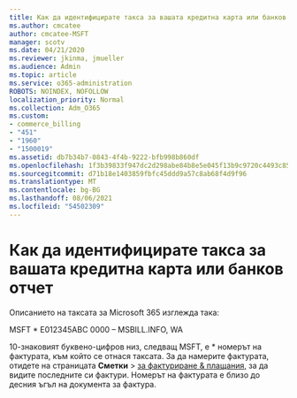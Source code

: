 ```yaml
---
title: Как да идентифицирате такса за вашата кредитна карта или банков отчет
ms.author: cmcatee
author: cmcatee-MSFT
manager: scotv
ms.date: 04/21/2020
ms.reviewer: jkinma, jmueller
ms.audience: Admin
ms.topic: article
ms.service: o365-administration
ROBOTS: NOINDEX, NOFOLLOW
localization_priority: Normal
ms.collection: Adm_O365
ms.custom:
- commerce_billing
- "451"
- "1960"
- "1500019"
ms.assetid: db7b34b7-0843-4f4b-9222-bfb998b860df
ms.openlocfilehash: 1f3b39833f947dc2d298abe84b8e5e045f13b9c9720c4493c85273ea5afa2ebb
ms.sourcegitcommit: d71b18e1403859fbfc45ddd9a57c8ab68f4d9f96
ms.translationtype: MT
ms.contentlocale: bg-BG
ms.lasthandoff: 08/06/2021
ms.locfileid: "54502309"
---
```

# <a name="how-to-identify-a-charge-on-your-credit-card-or-bank-statement"></a>Как да идентифицирате такса за вашата кредитна карта или банков отчет

Описанието на таксата за Microsoft 365 изглежда така:
  
MSFT \* E012345ABC 0000 – MSBILL.INFO, WA
  
10-знаковият буквено-цифров низ, следващ MSFT, е \* номерът на фактурата, към който се отнася таксата. За да намерите фактурата, отидете на страницата **Сметки** \> [за фактуриране & плащания,](https://go.microsoft.com/fwlink/p/?linkid=848039) за да видите последните си фактури. Номерът на фактурата е близо до десния ъгъл на документа за фактура.